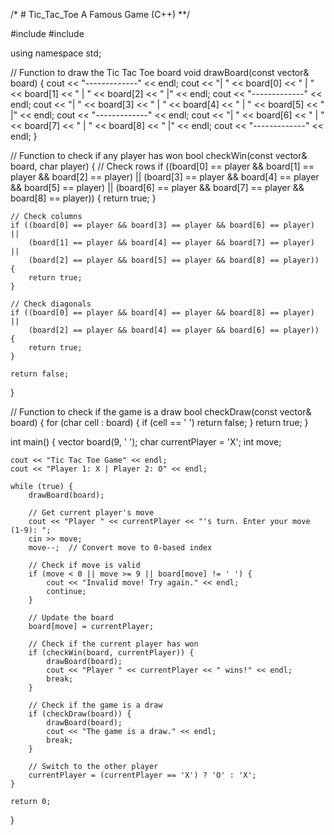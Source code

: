 /*  # Tic_Tac_Toe
A Famous Game (C++) **/

#include <iostream>
#include <vector>

using namespace std;

// Function to draw the Tic Tac Toe board
void drawBoard(const vector<char>& board) {
    cout << "-------------" << endl;
    cout << "| " << board[0] << " | " << board[1] << " | " << board[2] << " |" << endl;
    cout << "-------------" << endl;
    cout << "| " << board[3] << " | " << board[4] << " | " << board[5] << " |" << endl;
    cout << "-------------" << endl;
    cout << "| " << board[6] << " | " << board[7] << " | " << board[8] << " |" << endl;
    cout << "-------------" << endl;
}

// Function to check if any player has won
bool checkWin(const vector<char>& board, char player) {
    // Check rows
    if ((board[0] == player && board[1] == player && board[2] == player) ||
        (board[3] == player && board[4] == player && board[5] == player) ||
        (board[6] == player && board[7] == player && board[8] == player)) {
        return true;
    }
    
    // Check columns
    if ((board[0] == player && board[3] == player && board[6] == player) ||
        (board[1] == player && board[4] == player && board[7] == player) ||
        (board[2] == player && board[5] == player && board[8] == player)) {
        return true;
    }
    
    // Check diagonals
    if ((board[0] == player && board[4] == player && board[8] == player) ||
        (board[2] == player && board[4] == player && board[6] == player)) {
        return true;
    }
    
    return false;
}

// Function to check if the game is a draw
bool checkDraw(const vector<char>& board) {
    for (char cell : board) {
        if (cell == ' ')
            return false;
    }
    return true;
}

int main() {
    vector<char> board(9, ' ');
    char currentPlayer = 'X';
    int move;
    
    cout << "Tic Tac Toe Game" << endl;
    cout << "Player 1: X | Player 2: O" << endl;
    
    while (true) {
        drawBoard(board);
        
        // Get current player's move
        cout << "Player " << currentPlayer << "'s turn. Enter your move (1-9): ";
        cin >> move;
        move--;  // Convert move to 0-based index
        
        // Check if move is valid
        if (move < 0 || move >= 9 || board[move] != ' ') {
            cout << "Invalid move! Try again." << endl;
            continue;
        }
        
        // Update the board
        board[move] = currentPlayer;
        
        // Check if the current player has won
        if (checkWin(board, currentPlayer)) {
            drawBoard(board);
            cout << "Player " << currentPlayer << " wins!" << endl;
            break;
        }
        
        // Check if the game is a draw
        if (checkDraw(board)) {
            drawBoard(board);
            cout << "The game is a draw." << endl;
            break;
        }
        
        // Switch to the other player
        currentPlayer = (currentPlayer == 'X') ? 'O' : 'X';
    }
    
    return 0;
}



